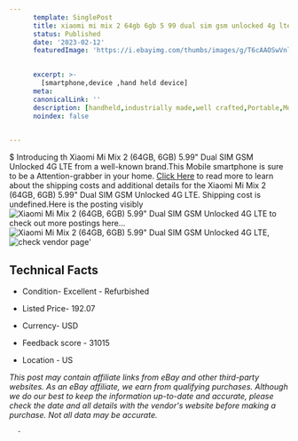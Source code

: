 ```yaml
---
      template: SinglePost
      title: xiaomi mi mix 2 64gb 6gb 5 99 dual sim gsm unlocked 4g lte
      status: Published
      date: '2023-02-12'
      featuredImage: 'https://i.ebayimg.com/thumbs/images/g/T6cAAOSwVnlj5mT6/s-l225.jpg'
       

      excerpt: >-
        [smartphone,device ,hand held device]
      meta:
      canonicalLink: ''
      description: [handheld,industrially made,well crafted,Portable,Mobile,Compact,Convenient,Lightweight,Maneuverable,Man-portable,Miniature,Carriable,Hand-held,Light,Holdable,Transportable,Mobile device,Pocket-sized,On-the-go,Wireless,Cordless,Compact size,Convenient size, smartphone,device ,hand held device]
      noindex: false
      

---
```

$
      Introducing th Xiaomi Mi Mix 2 (64GB, 6GB) 5.99" Dual SIM GSM Unlocked 4G LTE from a well-known brand.This Mobile smartphone is sure to be a Attention-grabber in your home. [Click Here](https://www.ebay.com/itm/155402218018?hash=item242eb1aa22%3Ag%3AT6cAAOSwVnlj5mT6&mkevt=1&mkcid=1&mkrid=711-53200-19255-0&campid=%253CePNCampaignId%253E&customid=%253CreferenceId%253E&toolid=10049) to read more to learn about the shipping costs and additional details for the Xiaomi Mi Mix 2 (64GB, 6GB) 5.99" Dual SIM GSM Unlocked 4G LTE. Shipping cost is undefined.Here is the posting visibly ![Xiaomi Mi Mix 2 (64GB, 6GB) 5.99" Dual SIM GSM Unlocked 4G LTE](https://i.ebayimg.com/thumbs/images/g/T6cAAOSwVnlj5mT6/s-l225.jpg) to check out more postings here... ![Xiaomi Mi Mix 2 (64GB, 6GB) 5.99" Dual SIM GSM Unlocked 4G LTE](https://i.ebayimg.com/images/g/T6cAAOSwVnlj5mT6/s-l1600.jpg), ![check vendor page](https://origin-galleryplus.ebayimg.com/ws/web/155402218018_2_0_1/225x225.jpg)'

      

 ## Technical Facts 



     
      

 - Condition- Excellent - Refurbished 


      

 - Listed Price- 192.07 


      

 - Currency- USD 


      

 - Feedback score - 31015 


      

 - Location - US 


      
      

 *_This post may contain affiliate links from eBay and other third-party websites. As an eBay affiliate, we earn from qualifying purchases. Although we do our best to keep the information up-to-date and accurate, please check the date and all details with the vendor's website before making a purchase. Not all data may be accurate._*




      -
